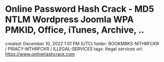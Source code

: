 # Online Password Hash Crack - MD5 NTLM Wordpress Joomla WPA PMKID, Office, iTunes, Archive, ..

created: December 10, 2022 1:01 PM (UTC)
folder: BOOKMRKS-MTHRFCKR / PIRACY-MTHRFCKR / ILLEGAL-SERVICES
tags: illegal services
url: https://www.onlinehashcrack.com